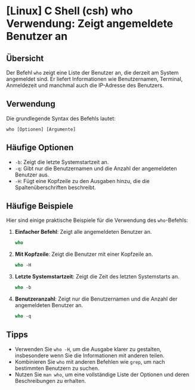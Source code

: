 # [Linux] C Shell (csh) who Verwendung: Zeigt angemeldete Benutzer an

## Übersicht
Der Befehl `who` zeigt eine Liste der Benutzer an, die derzeit am System angemeldet sind. Er liefert Informationen wie Benutzernamen, Terminal, Anmeldezeit und manchmal auch die IP-Adresse des Benutzers.

## Verwendung
Die grundlegende Syntax des Befehls lautet:

```
who [Optionen] [Argumente]
```

## Häufige Optionen
- `-b`: Zeigt die letzte Systemstartzeit an.
- `-q`: Gibt nur die Benutzernamen und die Anzahl der angemeldeten Benutzer aus.
- `-H`: Fügt eine Kopfzeile zu den Ausgaben hinzu, die die Spaltenüberschriften beschreibt.

## Häufige Beispiele
Hier sind einige praktische Beispiele für die Verwendung des `who`-Befehls:

1. **Einfacher Befehl**: Zeigt alle angemeldeten Benutzer an.
   ```csh
   who
   ```

2. **Mit Kopfzeile**: Zeigt die Benutzer mit einer Kopfzeile an.
   ```csh
   who -H
   ```

3. **Letzte Systemstartzeit**: Zeigt die Zeit des letzten Systemstarts an.
   ```csh
   who -b
   ```

4. **Benutzeranzahl**: Zeigt nur die Benutzernamen und die Anzahl der angemeldeten Benutzer an.
   ```csh
   who -q
   ```

## Tipps
- Verwenden Sie `who -H`, um die Ausgabe klarer zu gestalten, insbesondere wenn Sie die Informationen mit anderen teilen.
- Kombinieren Sie `who` mit anderen Befehlen wie `grep`, um nach bestimmten Benutzern zu suchen.
- Nutzen Sie `man who`, um eine vollständige Liste der Optionen und deren Beschreibungen zu erhalten.